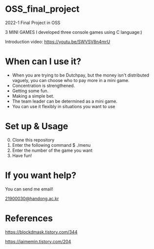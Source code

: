 # OSS_final_project
2022-1 Final Project in OSS

3 MINI GAMES
I developed three console games using C language:)

Introduction video: https://youtu.be/SWVSV8n4mrU

# When can I use it?
- When you are trying to be Dutchpay, but the money isn't distributed vaguely, you can choose who to pay more in a mini game.
- Concentration is strengthened.
- Getting some fun.
- Making a simple bet.
- The team leader can be determined as a mini game.
- You can use it flexibly in situations you want to use

# Set up & Usage
0. Clone this repository
1. Enter the following command
$ ./menu
2. Enter the number of the game you want
3. Have fun!

# If you want help?
You can send me email!

21900030@handong.ac.kr

# References
https://blockdmask.tistory.com/344

https://jaimemin.tistory.com/204
